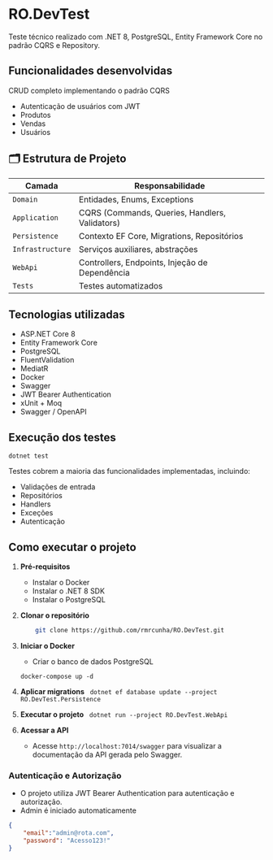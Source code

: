 ﻿# RO.DevTest

Teste técnico realizado com .NET 8, PostgreSQL, Entity Framework Core no padrão CQRS e Repository.

## Funcionalidades desenvolvidas
CRUD completo implementando o padrão CQRS

- Autenticação de usuários com JWT
- Produtos
- Vendas
- Usuários

## 🗂️ Estrutura de Projeto

| Camada                    | Responsabilidade |
|--------------------------|------------------|
| `Domain`                 | Entidades, Enums, Exceptions |
| `Application`            | CQRS (Commands, Queries, Handlers, Validators) |
| `Persistence`            | Contexto EF Core, Migrations, Repositórios |
| `Infrastructure`         | Serviços auxiliares, abstrações |
| `WebApi`                 | Controllers, Endpoints, Injeção de Dependência |
| `Tests`                  | Testes automatizados |

## Tecnologias utilizadas
- ASP.NET Core 8
- Entity Framework Core
- PostgreSQL
- FluentValidation
- MediatR
- Docker
- Swagger
- JWT Bearer Authentication
- xUnit + Moq
- Swagger / OpenAPI

## Execução dos testes

	dotnet test

Testes cobrem a maioria das funcionalidades implementadas, incluindo:
- Validações de entrada
- Repositórios
- Handlers
- Exceções
- Autenticação

## Como executar o projeto

1. **Pré-requisitos**
	- Instalar o Docker
	- Instalar o .NET 8 SDK
	- Instalar o PostgreSQL

2. **Clonar o repositório**
	```bash
		git clone https://github.com/rmrcunha/RO.DevTest.git
	```

3. **Iniciar o Docker**
	- Criar o banco de dados PostgreSQL
	
	```docker-compose up -d```

4. **Aplicar migrations**
	``` dotnet ef database update --project RO.DevTest.Persistence```

5. **Executar o projeto**
	``` dotnet run --project RO.DevTest.WebApi```

6. **Acessar a API**
	- Acesse `http://localhost:7014/swagger` para visualizar a documentação da API gerada pelo Swagger.


### Autenticação e Autorização

- O projeto utiliza JWT Bearer Authentication para autenticação e autorização.
- Admin é iniciado automaticamente

```json
{
	"email":"admin@rota.com",
	"password": "Acesso123!"
}
```
